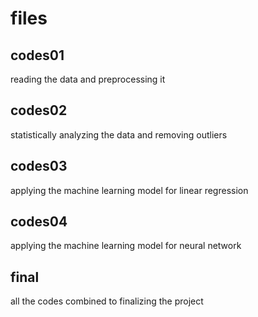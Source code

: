 # files

## codes01
reading the data and preprocessing it

## codes02
statistically analyzing the data and removing outliers

## codes03
applying the machine learning model for linear regression

## codes04
applying the machine learning model for neural network

## final
all the codes combined to finalizing the project